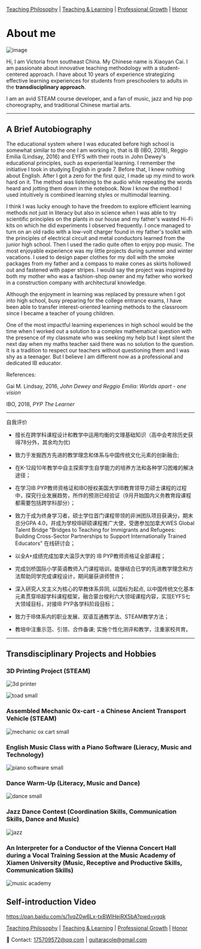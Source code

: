 [Teaching Philosophy](./philosophya.md) | [Teaching & Learning](./teachingandlearning1.md) | [Professional Growth](./professional.md) | [Honor](./professional.md) 

# About me

![image](https://user-images.githubusercontent.com/109213222/183570271-ba42e785-388f-4ece-800a-1dc0c53eaa5c.png)

Hi, I am Victoria from southeast China. My Chinese name is Xiaoyan Cai. I am passionate about innovative teaching methodology with a student-centered approach. I have about 10 years of experience strategizing effective learning experiences for students from preschoolers to adults in the **transdisciplinary approach**.

I am an avid STEAM course developer, and a fan of music, jazz and hip pop choreography, and traditional Chinese martial arts.

---

## A Brief Autobiography

The educational system where I was educated before high school is somewhat similar to the one I am working in, that is IB (IBO, 2018), Reggio Emilia (Lindsay, 2016) and EYFS  with their roots in John Dewey's educational principles, such as experiential learning. I remember the initiative I took in studying English in grade 7. Before that, I knew nothing about English. After I got a zero for the first quiz, I made up my mind to work hard on it. The method was listening to the audio while repeating the words heard and jotting them down in the notebook. Now I know the method I used intuitively is combined learning styles or multimodal learning.

I think I was lucky enough to have the freedom to explore efficient learning methods not just in literacy but also in science when I was able to try scientific principles on the plants in our house and my father's wasted Hi-Fi kits on which he did experiments I observed frequently. I once managed to turn on an old radio with a low-volt charger found in my father's toolkit with the principles of electrical circuit and metal conductors learned from the junior high school. Then I used the radio quite often to enjoy pop music. The most enjoyable experience was my little projects during summer and winter vacations. I used to design paper clothes for my doll with the smoke packages from my father and a compass to make cones as skirts hollowed out and fastened with paper stripes. I would say the project was inspired by both my mother who was a fashion-shop owner and my father who worked in a construction company with architectural knowledge.

Although the enjoyment in learning was replaced by pressure when I got into high school, busy preparing for the college entrance exams, I have been able to transfer interest-oriented learning methods to the classroom since I became a teacher of young children.

One of the most impactful learning experiences in high school would be the time when I worked out a solution to a complex mathematical question with the presence of my classmate who was seeking my help but I kept silent the next day when my maths teacher said there was no solution to the question. It is a tradition to respect our teachers without questioning them and I was shy as a teenager. But I believe I am different now as a professional and dedicated IB educator.

References:

Gai M. Lindsay, 2016, _John Dewey and Reggio Emilia: Worlds apart - one vision_

IBO, 2018, _PYP The Learner_

---

自我评价

- 擅长在跨学科课程设计和教学中运用均衡的文理基础知识（高中会考除历史获得78分外，其余均为优)

- 致力于发掘西方先进的教学理念和体系与中国传统文化元素的创新融合;

- 在K-12段10年教学中自主探索学生自学能力的培养方法和各种学习困难的解决途径；

- 在学习IB PYP教师资格证和IBO授权美国大学IB教育领导力硕士课程的过程中，探究行业发展趋势，所作的预测已经验证（9月开始国内义务教育段课程都需要包括跨学科部分）；

- 致力于成为终身学习者，硕士学位首门课程带领的非洲团队项目获满分，期末总分GPA 4.0，并成为学校IB研硕课程推广大使，受邀参加加拿大WES Global Talent Bridge “Bridges to Teaching for Immigrants and Refugees: Building Cross-Sector Partnerships to Support Internationally Trained Educators” 在线研讨会；

- 以全A+成绩完成加拿大温莎大学的 IB PYP教师资格证全部课程；

- 完成剑桥国际小学英语教师入门课程培训，能够结合已学的先进教学理念和方法帮助同学完成课程设计，期间屡获讲师赞许；

- 深入研究人文主义为核心的早教体系异同, 以国标为起点, 以中国传统文化基本元素贯穿IB超学科课程框架，融合蒙台梭利六大领域课程内容，实现EYFS七大领域目标，对接IB PYP各学科阶段目标；

- 致力于IB体系内的职业发展、双语互通教学法、STEAM教学方法；

- 教培中注重示范、引领、合作备课; 实施个性化测评和教学，注重家校共育。

---

## Transdisciplinary Projects and Hobbies

### 3D Printing Project (STEAM)

![3d printer](https://user-images.githubusercontent.com/109213222/179355995-9ea3d0c3-c83d-46fc-90d3-1b53b2af006d.JPG)

![toad small](https://user-images.githubusercontent.com/109213222/179360333-d2746ad5-a655-462b-9dc1-8d780706ee16.PNG)

### Assembled Mechanic Ox-cart - a Chinese Ancient Transport Vehicle (STEAM)

![mechanic ox cart small](https://user-images.githubusercontent.com/109213222/179356034-8443f180-25da-44c1-a271-71205f96ebfe.PNG)

### English Music Class with a Piano Software (Lieracy, Music and Technology)

![piano software small](https://user-images.githubusercontent.com/109213222/179356062-52f2d4d5-bbaf-4b33-a024-d015813f846c.PNG)

### Dance Warm-Up (Literacy, Music and Dance)

![dance small](https://user-images.githubusercontent.com/109213222/179379604-f9acb73b-1436-421e-a733-5b89aa94e0ae.PNG)

### Jazz Dance Contest (Coordination Skills, Communication Skills, Dance and Music)

![jazz](https://user-images.githubusercontent.com/109213222/179379810-00be2e32-775c-4c44-bea6-6e3213b04d81.JPG)

### An Interpreter for a Conductor of the Vienna Concert Hall during a Vocal Training Session at the Music Academy of Xiamen University (Music, Receptive and Productive Skills, Communication Skills)

![music academy](https://user-images.githubusercontent.com/109213222/179379911-a865d3f9-fbc7-424d-95d7-368a7c0b2fc6.JPG)

## Self-introduction Video

<https://pan.baidu.com/s/1vqZ0w6Lx-txBWIHejRX5bA?pwd=vgqk>

[Teaching Philosophy](./philosophya.md) | [Teaching & Learning](./teachingandlearning1.md) | [Professional Growth](./professional.md) | [Honor](./professional.md)

📧 Contact:
<175709572@qq.com> | <guitaracole@gmail.com>

